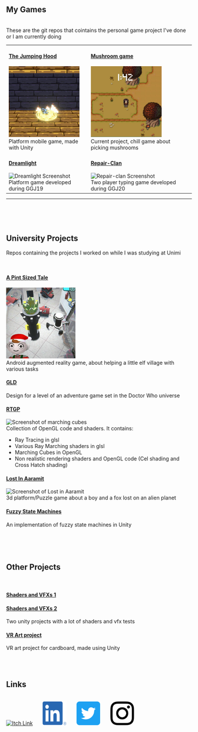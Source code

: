 <h2> My Games </h2>
<br>
These are the git repos that cointains the personal game project I've done or I am currently doing 

<table> 
  <tr>
    <td>
      <h4> <a href="https://github.com/Idkwnisu/JumpHood">The Jumping Hood</a></h4>
       <img src="./Screenshots/Hood.jpg" style="width:192px; height:192px" title="Hood" alt="The Jumping Hood Screenshot"><br>
      Platform mobile game, made with Unity
    </td>
    <td>
      <h4> <a href="https://github.com/Idkwnisu/JumpHood">Mushroom game</a></h4>
       <img src="./Screenshots/Mushroom.jpg" style="width:192px; height:192px" title="Mushroom" alt="Mushroom Game Screenshot"><br>
      Current project, chill game about picking mushrooms
    </td>
  </tr>
  <tr>
  <td>
    <h4> <a href="https://github.com/Idkwnisu/LightDarkGame">Dreamlight</a></h4>
     <img src="./Screenshots/Dark.png" style="width:192px; height:192px" title="Dark" alt="Dreamlight Screenshot"><br>
    Platform game developed during GGJ19
  </td>
  <td>
    <h4> <a href="https://github.com/EricaStella93/GGJ2020">Repair-Clan</a></h4>
     <img src="./Screenshots/Clan.png" style="width:192px; height:192px" title="Clan" alt="Repair-clan Screenshot"><br>
    Two player typing game developed during GGJ20
  </td>
 </tr>
</table>
<hr>

<br><br><br>

<h2> University Projects </h2>

Repos containing the projects I worked on while I was studying at Unimi

<br>

<h4> <a href="https://github.com/Idkwnisu/ElfVillageAR">A Pint Sized Tale</a></h4>
<img src="./Screenshots/Pint.jpg" style="width:192px; height:192px" title="Pint" alt="A Pint Sized Tale Screenshot"><br>
Android augmented reality game, about helping a little elf village with various tasks


<h4> <a href="https://github.com/obiciunict/GLD">GLD</a></h4>
Design for a level of an adventure game set in the Doctor Who universe

<h4> <a href="https://github.com/Idkwnisu/ElfVillageAR">RTGP</a></h4>
<img src="./Screenshots/RTGP.Png" style="width:192px; height:192px" title="RGTP" alt="Screenshot of marching cubes"><br>
Collection of OpenGL code and shaders. It contains: 
<ul>
  <li> Ray Tracing in glsl</li>
  <li> Various Ray Marching shaders in glsl</li>
  <li> Marching Cubes in OpenGL</li>
  <li> Non realistic rendering shaders and OpenGL code (Cel shading and Cross Hatch shading) </li>
</ul>

<h4> <a href="https://github.com/Idkwnisu/LostInAaramit">Lost In Aaramit</a></h4>
<img src="./Screenshots/Aaramit.png" style="width:192px; height:192px" title="Aaramit" alt="Screenshot of Lost in Aaramit"><br>
3d platform/Puzzle game about a boy and a fox lost on an alien planet


<h4> <a href="https://github.com/Idkwnisu/FuzzyStateMachineUnity">Fuzzy State Machines</a></h4>
An implementation of fuzzy state machines in Unity

<br><br><br>

<h2> Other Projects </h2>

<br>

<h4> <a href="https://github.com/Idkwnisu/LostInAaramit">Shaders and VFXs 1</a></h4>
<h4> <a href="https://github.com/Idkwnisu/LostInAaramit">Shaders and VFXs 2</a></h4>
Two unity projects with a lot of shaders and vfx tests

<h4> <a href="https://github.com/Idkwnisu/VRArtProject">VR Art project</a></h4>
VR art project for cardboard, made using Unity

<br><br>
<h2> Links </h2>
<br>
<a href="https://mindtricks.itch.io"><img src="https://static.itch.io/images/itchio-textless-black.svg" style="width:64px; height:64px" title="Itch" alt="Itch Link"></a>
&nbsp;
&nbsp;
&nbsp;
<a href="https://www.linkedin.com/in/stefanopalma-/"><img src="./Logos/LI-In-Bug.png" style="width:64px; height:64px" title="LinkedIn" alt="LinkedIn Link"></a>
&nbsp;
&nbsp;
&nbsp;
<a href="https://twitter.com/idkwnisu"><img src="./Logos/Twitter_Social_Icon_Rounded_Square_Color.png" style="width:64px; height:64px" title="Twitter" alt="Twitter Link"></a>
&nbsp;
&nbsp;
&nbsp;
<a href="https://instagram.com/idkwnisu_"><img src="./Logos/glyph-logo_May2016.png" style="width:64px; height:64px" title="IG" alt="Instagram Link"></a>


